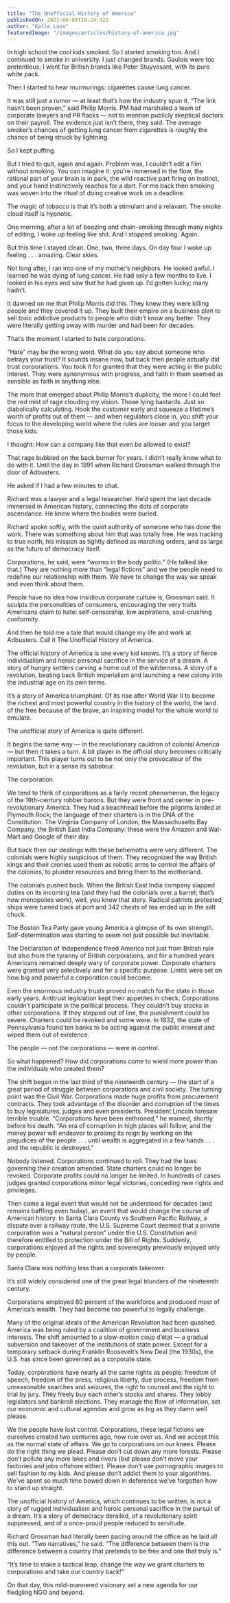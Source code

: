 ```yaml
---
title: "The Unofficial History of America"
publishedOn: 2021-06-09T18:24:42Z
author: "Kalle Lasn"
featuredImage: "/images/articles/history-of-america.jpg"
---
```


In high school the cool kids smoked. So I started smoking too. And I continued to smoke in university. I just changed brands. Gaulois were too pretentious; I went for British brands like Peter Stuyvesant, with its pure white pack.

Then I started to hear murmurings: cigarettes cause lung cancer.

It was still just a rumor — at least that’s how the industry spun it. “The link hasn’t been proven,” said Philip Morris. PM had marshaled a team of corporate lawyers and PR flacks — not to mention publicly skeptical doctors on their payroll. The evidence just isn’t there, they said. The average smoker’s chances of getting lung cancer from cigarettes is roughly the chance of being struck by lightning.

So I kept puffing.

But I tried to quit, again and again. Problem was, I couldn’t edit a film without smoking. You can imagine it: you’re immersed in the flow, the rational part of your brain is in park, the wild reactive part firing on instinct, and your hand instinctively reaches for a dart. For me back then smoking was woven into the ritual of doing creative work on a deadline.

The magic of tobacco is that it’s both a stimulant and a relaxant. The smoke cloud itself is hypnotic.

One morning, after a lot of boozing and chain-smoking through many nights of editing, I woke up feeling like shit. And I stopped smoking. Again.

But this time I stayed clean. One, two, three days. On day four I woke up feeling . . . amazing. Clear skies.

Not long after, I ran into one of my mother’s neighbors. He looked awful. I learned he was dying of lung cancer. He had only a few months to live. I looked in his eyes and saw that he had given up. I’d gotten lucky; many hadn’t.

It dawned on me that Philip Morris did this. They knew they were killing people and they covered it up. They built their empire on a business plan to sell toxic addictive products to people who didn’t know any better. They were literally getting away with murder and had been for decades.

That’s the moment I started to hate corporations.

“Hate” may be the wrong word. What do you say about someone who betrays your trust? It sounds insane now, but back then people actually did trust corporations. You took it for granted that they were acting in the public interest. They were synonymous with progress, and faith in them seemed as sensible as faith in anything else.

The more that emerged about Philip Morris’s duplicity, the more I could feel the red mist of rage clouding my vision. Those lying bastards. Just so diabolically calculating. Hook the customer early and squeeze a lifetime’s worth of profits out of them — and when regulators close in, you shift your focus to the developing world where the rules are looser and you target those kids.

I thought: How can a company like that even be allowed to exist?

That rage bubbled on the back burner for years. I didn’t really know what to do with it. Until the day in 1991 when Richard Grossman walked through the door of Adbusters.

He asked if I had a few minutes to chat.

Richard was a lawyer and a legal researcher. He’d spent the last decade immersed in American history, connecting the dots of corporate ascendance. He knew where the bodies were buried.

Richard spoke softly, with the quiet authority of someone who has done the work. There was something about him that was totally free. He was tracking to true north, his mission as tightly defined as marching orders, and as large as the future of democracy itself.

Corporations, he said, were “worms in the body politic.” (He talked like that.) They are nothing more than “legal fictions” and we the people need to redefine our relationship with them. We have to change the way we speak and even think about them.

People have no idea how insidious corporate culture is, Grossman said. It sculpts the personalities of consumers, encouraging the very traits Americans claim to hate: self-censorship, low aspirations, soul-crushing conformity.

And then he told me a tale that would change my life and work at Adbusters. Call it The Unofficial History of America.

The official history of America is one every kid knows. It’s a story of fierce individualism and heroic personal sacrifice in the service of a dream. A story of hungry settlers carving a home out of the wilderness. A story of a revolution, beating back British imperialism and launching a new colony into the industrial age on its own terms.

It’s a story of America triumphant. Of its rise after World War II to become the richest and most powerful country in the history of the world, the land of the free because of the brave, an inspiring model for the whole world to emulate.

The unofficial story of America is quite different.

It begins the same way — in the revolutionary cauldron of colonial America — but then it takes a turn. A bit player in the official story becomes critically important. This player turns out to be not only the provocateur of the revolution, but in a sense its saboteur.

The corporation.

We tend to think of corporations as a fairly recent phenomenon, the legacy of the 19th-century robber barons. But they were front and center in pre-revolutionary America. They had a beachhead before the pilgrims landed at Plymouth Rock; the language of their charters is in the DNA of the Constitution. The Virginia Company of London, the Massachusetts Bay Company, the British East India Company: these were the Amazon and Wal-Mart and Google of their day.

But back then our dealings with these behemoths were very different. The colonials were highly suspicious of them. They recognized the way British kings and their cronies used them as robotic arms to control the affairs of the colonies, to plunder resources and bring them to the motherland.

The colonials pushed back. When the British East India company slapped duties on its incoming tea (and they had the colonials over a barrel; that’s how monopolies work), well, you know that story. Radical patriots protested, ships were turned back at port and 342 chests of tea ended up in the salt chuck.

The Boston Tea Party gave young America a glimpse of its own strength. Self-determination was starting to seem not just possible but inevitable.

The Declaration of Independence freed America not just from British rule but also from the tyranny of British corporations, and for a hundred years Americans remained deeply wary of corporate power. Corporate charters were granted very selectively and for a specific purpose. Limits were set on how big and powerful a corporation could become.

Even the enormous industry trusts proved no match for the state in those early years. Antitrust legislation kept their appetites in check. Corporations couldn’t participate in the political process. They couldn’t buy stocks in other corporations. If they stepped out of line, the punishment could be severe. Charters could be revoked and some were. In 1832, the state of Pennsylvania found ten banks to be acting against the public interest and wiped them out of existence.

The people — not the corporations — were in control.

So what happened? How did corporations come to wield more power than the individuals who created them?

The shift began in the last third of the nineteenth century — the start of a great period of struggle between corporations and civil society. The turning point was the Civil War. Corporations made huge profits from procurement contracts. They took advantage of the disorder and corruption of the times to buy legislatures, judges and even presidents. President Lincoln foresaw terrible trouble. “Corporations have been enthroned,” he warned, shortly before his death. “An era of corruption in high places will follow, and the money power will endeavor to prolong its reign by working on the prejudices of the people . . . until wealth is aggregated in a few hands . . . and the republic is destroyed.”

Nobody listened. Corporations continued to roll. They had the laws governing their creation amended. State charters could no longer be revoked. Corporate profits could no longer be limited. In hundreds of cases judges granted corporations minor legal victories, conceding new rights and privileges.

Then came a legal event that would not be understood for decades (and remains baffling even today), an event that would change the course of American history. In Santa Clara County vs Southern Pacific Railway, a dispute over a railway route, the U.S. Supreme Court deemed that a private corporation was a “natural person” under the U.S. Constitution and therefore entitled to protection under the Bill of Rights. Suddenly, corporations enjoyed all the rights and sovereignty previously enjoyed only by people.

Santa Clara was nothing less than a corporate takeover.

It’s still widely considered one of the great legal blunders of the nineteenth century.

Corporations employed 80 percent of the workforce and produced most of America’s wealth. They had become too powerful to legally challenge.

Many of the original ideals of the American Revolution had been quashed. America was being ruled by a coalition of government and business interests. The shift amounted to a slow-motion coup d’état — a gradual subversion and takeover of the institutions of state power. Except for a temporary setback during Franklin Roosevelt’s New Deal (the 1930s), the U.S. has since been governed as a corporate state.

Today, corporations have nearly all the same rights as people: freedom of speech, freedom of the press, religious liberty, due process, freedom from unreasonable searches and seizures, the right to counsel and the right to trial by jury. They freely buy each other’s stocks and shares. They lobby legislators and bankroll elections. They manage the flow of information, set our economic and cultural agendas and grow as big as they damn well please.

We the people have lost control. Corporations, these legal fictions we ourselves created two centuries ago, now rule over us. And we accept this as the normal state of affairs. We go to corporations on our knees. Please do the right thing we plead. Please don’t cut down any more forests. Please don’t pollute any more lakes and rivers (but please don’t move your factories and jobs offshore either). Please don’t use pornographic images to sell fashion to my kids. And please don’t addict them to your algorithms. We’ve spent so much time bowed down in deference we’ve forgotten how to stand up straight.

The unofficial history of America, which continues to be written, is not a story of rugged individualism and heroic personal sacrifice in the pursuit of a dream. It’s a story of democracy derailed, of a revolutionary spirit suppressed, and of a once-proud people reduced to servitude.

Richard Grossman had literally been pacing around the office as he laid all this out. “Two narratives,” he said. “The difference between them is the difference between a country that pretends to be free and one that truly is.”

“It’s time to make a tactical leap, change the way we grant charters to corporations and take our country back!”

On that day, this mild-mannered visionary set a new agenda for our fledgling NGO and beyond.

‍

‍

